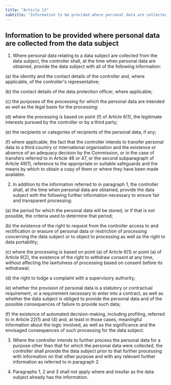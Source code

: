 ```yaml
---
title: "Article 13"
subtitle: "Information to be provided where personal data are collected from the data subject"
---
```

## Information to be provided where personal data are collected from the data subject

1. Where personal data relating to a data subject are collected from the data subject, the controller shall, at the time when personal data are obtained, provide the data subject with all of the following information:

(a) the identity and the contact details of the controller and, where applicable, of the controller's representative;

(b) the contact details of the data protection officer, where applicable;

(c) the purposes of the processing for which the personal data are intended as well as the legal basis for the processing;

(d) where the processing is based on point (f) of Article 6(1), the legitimate interests pursued by the controller or by a third party;

(e) the recipients or categories of recipients of the personal data, if any;

(f) where applicable, the fact that the controller intends to transfer personal data to a third country or international organisation and the existence or absence of an adequacy decision by the Commission, or in the case of transfers referred to in Article 46 or 47, or the second subparagraph of Article 49(1), reference to the appropriate or suitable safeguards and the means by which to obtain a copy of them or where they have been made available.

2. In addition to the information referred to in paragraph 1, the controller shall, at the time when personal data are obtained, provide the data subject with the following further information necessary to ensure fair and transparent processing:

(a) the period for which the personal data will be stored, or if that is not possible, the criteria used to determine that period;

(b) the existence of the right to request from the controller access to and rectification or erasure of personal data or restriction of processing concerning the data subject or to object to processing as well as the right to data portability;

(c) where the processing is based on point (a) of Article 6(1) or point (a) of Article 9(2), the existence of the right to withdraw consent at any time, without affecting the lawfulness of processing based on consent before its withdrawal;

(d) the right to lodge a complaint with a supervisory authority;

(e) whether the provision of personal data is a statutory or contractual requirement, or a requirement necessary to enter into a contract, as well as whether the data subject is obliged to provide the personal data and of the possible consequences of failure to provide such data;

(f) the existence of automated decision-making, including profiling, referred to in Article 22(1) and (4) and, at least in those cases, meaningful information about the logic involved, as well as the significance and the envisaged consequences of such processing for the data subject.

3. Where the controller intends to further process the personal data for a purpose other than that for which the personal data were collected, the controller shall provide the data subject prior to that further processing with information on that other purpose and with any relevant further information as referred to in paragraph 2.

4. Paragraphs 1, 2 and 3 shall not apply where and insofar as the data subject already has the information.
